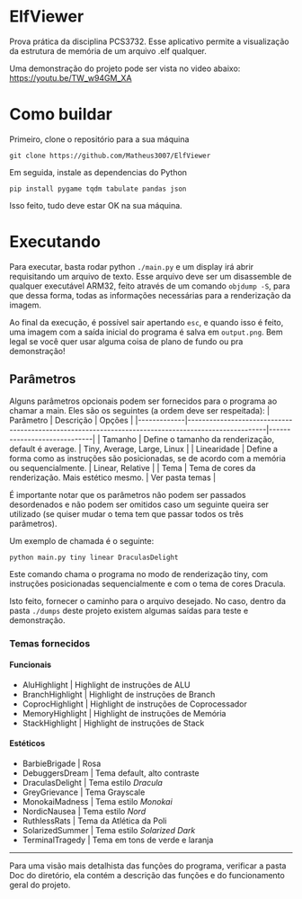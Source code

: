# ElfViewer
Prova prática da disciplina PCS3732. Esse aplicativo permite a visualização da estrutura de memória de um arquivo .elf qualquer.

Uma demonstração do projeto pode ser vista no video abaixo:
https://youtu.be/TW_w94GM_XA

# Como buildar
Primeiro, clone o repositório para a sua máquina
```
git clone https://github.com/Matheus3007/ElfViewer
```
Em seguida, instale as dependencias do Python
```
pip install pygame tqdm tabulate pandas json 
```
Isso feito, tudo deve estar OK na sua máquina.

# Executando
Para executar, basta rodar python `./main.py` e um display irá abrir requisitando um arquivo de texto. Esse arquivo deve ser um disassemble de qualquer executável ARM32, feito através de um comando `objdump -S`, para que dessa forma, todas as informações necessárias para a renderização da imagem.

Ao final da execução, é possível sair apertando `esc`, e quando isso é feito, uma imagem com a saída inicial do programa é salva em `output.png`. Bem legal se você quer usar alguma coisa de plano de fundo ou pra demonstração!
## Parâmetros
Alguns parâmetros opcionais podem ser fornecidos para o programa ao chamar a main. Eles são os seguintes (a ordem deve ser respeitada):
| Parâmetro   | Descrição                                                                                          | Opções                      |
|-------------|----------------------------------------------------------------------------------------------------|-----------------------------|
| Tamanho     | Define o tamanho da renderização, default é average.                                               | Tiny, Average, Large, Linux |
| Linearidade | Define a forma como as instruções são posicionadas, se de acordo com a memória ou sequencialmente. | Linear, Relative            |
| Tema        | Tema de cores da renderização. Mais estético mesmo.                                                | Ver pasta temas             |

É importante notar que os parâmetros não podem ser passados desordenados e não podem ser omitidos caso um seguinte queira ser utilizado (se quiser mudar o tema tem que passar todos os três parâmetros).

Um exemplo de chamada é o seguinte:
```
python main.py tiny linear DraculasDelight
```
Este comando chama o programa no modo de renderização tiny, com instruções posicionadas sequencialmente e com o tema de cores Dracula.

Isto feito, fornecer o caminho para o arquivo desejado. No caso, dentro da pasta `./dumps` deste projeto existem algumas saídas para teste e demonstração.

### Temas fornecidos
#### Funcionais
- AluHighlight | Highlight de instruções de ALU
- BranchHighlight | Highlight de instruções de Branch
- CoprocHighlight | Highlight de instruções de Coprocessador
- MemoryHighlight | Highlight de instruções de Memória
- StackHighlight | Highlight de instruções de Stack

#### Estéticos
- BarbieBrigade | Rosa
- DebuggersDream | Tema default, alto contraste
- DraculasDelight | Tema estilo *Dracula*
- GreyGrievance | Tema Grayscale
- MonokaiMadness | Tema estilo *Monokai* 
- NordicNausea | Tema estilo *Nord*
- RuthlessRats | Tema da Atlética da Poli
- SolarizedSummer | Tema estilo *Solarized Dark*
- TerminalTragedy | Tema em tons de verde e laranja

***
Para uma visão mais detalhista das funções do programa, verificar a pasta Doc do diretório, ela contém a descrição das funções e do funcionamento geral do projeto.